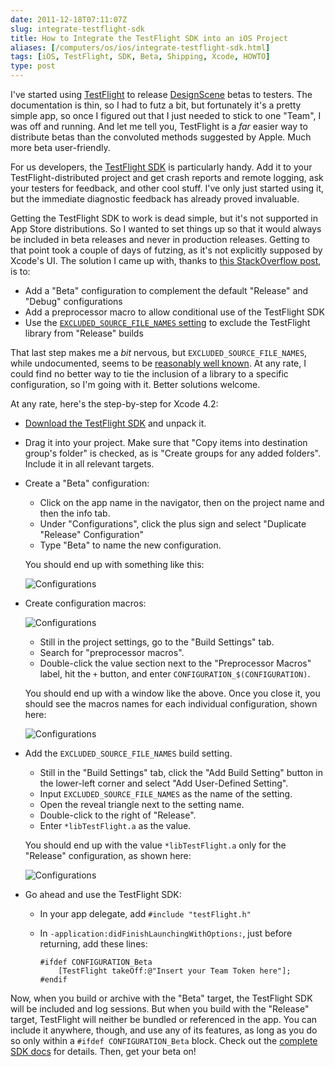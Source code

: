 ```yaml
--- 
date: 2011-12-18T07:11:07Z
slug: integrate-testflight-sdk
title: How to Integrate the TestFlight SDK into an iOS Project
aliases: [/computers/os/ios/integrate-testflight-sdk.html]
tags: [iOS, TestFlight, SDK, Beta, Shipping, Xcode, HOWTO]
type: post
---
```


I've started using [TestFlight] to release [DesignScene] betas to testers. The
documentation is thin, so I had to futz a bit, but fortunately it's a pretty
simple app, so once I figured out that I just needed to stick to one "Team", I
was off and running. And let me tell you, TestFlight is a *far* easier way to
distribute betas than the convoluted methods suggested by Apple. Much more beta
user-friendly.

For us developers, the [TestFlight SDK] is particularly handy. Add it to your
TestFlight-distributed project and get crash reports and remote logging, ask
your testers for feedback, and other cool stuff. I've only just started using
it, but the immediate diagnostic feedback has already proved invaluable.

Getting the TestFlight SDK to work is dead simple, but it's not supported in App
Store distributions. So I wanted to set things up so that it would always be
included in beta releases and never in production releases. Getting to that
point took a couple of days of futzing, as it's not explicitly supposed by
Xcode's UI. The solution I came up with, thanks to [this StackOverflow post], is
to:

-   Add a "Beta" configuration to complement the default "Release" and "Debug"
    configurations
-   Add a preprocessor macro to allow conditional use of the TestFlight SDK
-   Use the [`EXCLUDED_SOURCE_FILE_NAMES` setting] to exclude the TestFlight
    library from "Release" builds

That last step makes me a *bit* nervous, but `EXCLUDED_SOURCE_FILE_NAMES`, while
undocumented, seems to be [reasonably well known]. At any rate, I could find no
better way to tie the inclusion of a library to a specific configuration, so I'm
going with it. Better solutions welcome.

At any rate, here's the step-by-step for Xcode 4.2:

-   [Download the TestFlight SDK] and unpack it.
-   Drag it into your project. Make sure that "Copy items into destination
    group's folder" is checked, as is "Create groups for any added folders".
    Include it in all relevant targets.
-   Create a "Beta" configuration:

    -   Click on the app name in the navigator, then on the project name and
        then the info tab.
    -   Under "Configurations", click the plus sign and select "Duplicate
        "Release" Configuration"
    -   Type "Beta" to name the new configuration.

    You should end up with something like this:

    ![Configurations](/2011/12/integrate-testflight-sdk/configurations.png)

-   Create configuration macros:

    ![Configurations](/2011/12/integrate-testflight-sdk/config_config.png)

    -   Still in the project settings, go to the "Build Settings" tab.
    -   Search for "preprocessor macros".
    -   Double-click the value section next to the "Preprocessor Macros" label,
        hit the `+` button, and enter `CONFIGURATION_$(CONFIGURATION)`.

    You should end up with a window like the above. Once you close it, you
    should see the macros names for each individual configuration, shown here:

    ![Configurations](/2011/12/integrate-testflight-sdk/configs.png)

-   Add the `EXCLUDED_SOURCE_FILE_NAMES` build setting.

    -   Still in the "Build Settings" tab, click the "Add Build Setting" button
        in the lower-left corner and select "Add User-Defined Setting".
    -   Input `EXCLUDED_SOURCE_FILE_NAMES` as the name of the setting.
    -   Open the reveal triangle next to the setting name.
    -   Double-click to the right of "Release".
    -   Enter `*libTestFlight.a` as the value.

    You should end up with the value `*libTestFlight.a` only for the "Release"
    configuration, as shown here:

    ![Configurations](/2011/12/integrate-testflight-sdk/excluded_source_file_names.png)

-   Go ahead and use the TestFlight SDK:

    -   In your app delegate, add `#include "testFlight.h"`
    -   In `-application:didFinishLaunchingWithOptions:`, just before returning,
        add these lines:

            #ifdef CONFIGURATION_Beta
                [TestFlight takeOff:@"Insert your Team Token here"];
            #endif

Now, when you build or archive with the "Beta" target, the TestFlight SDK will
be included and log sessions. But when you build with the "Release" target,
TestFlight will neither be bundled or referenced in the app. You can include it
anywhere, though, and use any of its features, as long as you do so only within
a `#ifdef CONFIGURATION_Beta` block. Check out the [complete SDK docs] for
details. Then, get your beta on!

  [TestFlight]: https://testflight.apple.com/
  [DesignScene]: http://www.designsceneapp.com/
  [TestFlight SDK]: http://testflightapp.com/sdk/
  [this StackOverflow post]: https://stackoverflow.com/q/8027043/79202
  [`EXCLUDED_SOURCE_FILE_NAMES` setting]: http://lists.apple.com/archives/xcode-users/2009/Jun/msg00153.html
  [reasonably well known]: https://www.google.com/search?q=EXCLUDED_SOURCE_FILE_NAMES
  [Download the TestFlight SDK]: https://testflightapp.com/sdk/download/
  [complete SDK docs]: https://testflightapp.com/sdk/doc/
